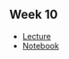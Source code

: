 Week 10
---
- [Lecture](https://wustl.box.com/s/d6vm0btvhx6v7irwg9hmfw47sc60v8jr)
- [Notebook](Untitled.ipynb)
